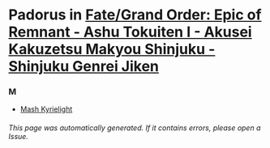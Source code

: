 # Padorus in [Fate/Grand Order: Epic of Remnant - Ashu Tokuiten I - Akusei Kakuzetsu Makyou Shinjuku - Shinjuku Genrei Jiken](https://myanimelist.net/manga/117243/Fate_Grand_Order__Epic_of_Remnant_-_Ashu_Tokuiten_I_-_Akusei_Kakuzetsu_Makyou_Shinjuku_-_Shinjuku_Genrei_Jiken)

### M
* [Mash Kyrielight](https://github.com/shadow578/Project-Padoru/blob/master/table-of-contents/characters/MashKyrielight.md)

###### This page was automatically generated. If it contains errors, please open a Issue.
